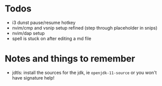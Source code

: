 # Todos

- i3 dunst pause/resume hotkey
- nvim/cmp and vsnip setup refined (step through placeholder in snips)
- nvim/dap setup
- spell is stuck on after editing a md file

# Notes and things to remember

- jdtls: install the sources for the jdk, ie `openjdk-11-source` or you won't
    have signature help!
